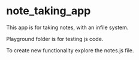 # note_taking_app

This app is for taking notes, with an infile system. 

Playground folder is for testing js code. 

To create new functionality explore the notes.js file.

